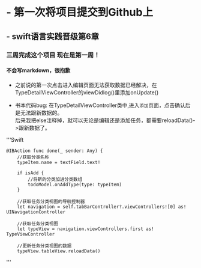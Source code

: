 # - 第一次将项目提交到Github上
## - swift语言实践晋级第6章
### 三周完成这个项目 现在是第一周！
#### 不会写markdown，很抱歉
+ 之前说的第一次点击进入编辑页面无法获取数据已经解决，在TypeDetailViewController的viewDidlog()里添加onUpdate()

+ 书本代码bug: 在TypeDetailViewController类中,进入`添加`页面，点击确认后是无法跟新数据的。  
  后来我把else注释掉，就可以无论是编辑还是添加任务，都需要reloadData()->跟新数据了。  
  

'''Swift  

    @IBAction func done(_ sender: Any) {
        //获取分类名称
        typeItem.name = textField.text!
        
        if isAdd {
            //将新的分类加进分类数组
            todoModel.onAddType(type: typeItem)
        }  
        
        //获取任务分类视图的导航控制器
        let navigation = self.tabBarController?.viewControllers![0] as! UINavigationController

        //获取任务分类视图
        let typeView = navigation.viewControllers.first as! TypeViewController

        //更新任务分类视图的数据
        typeView.tableView.reloadData()
  
'''

